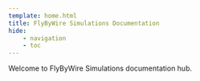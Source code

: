 ```yaml
---
template: home.html
title: FlyByWire Simulations Documentation
hide:
    - navigation
    - toc
---
```


Welcome to FlyByWire Simulations documentation hub.